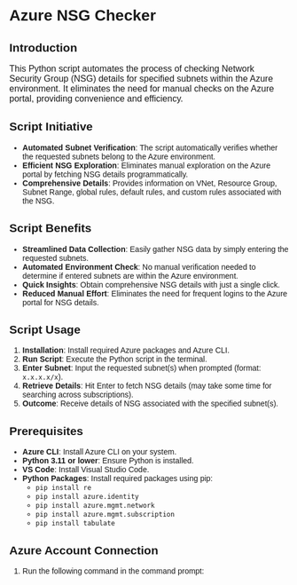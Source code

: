 <div style="font-family: Arial, sans-serif;">

# Azure NSG Checker

## Introduction

<p style="font-size: 16px;">This Python script automates the process of checking Network Security Group (NSG) details for specified subnets within the Azure environment. It eliminates the need for manual checks on the Azure portal, providing convenience and efficiency.</p>

## Script Initiative

- **Automated Subnet Verification**: The script automatically verifies whether the requested subnets belong to the Azure environment.
- **Efficient NSG Exploration**: Eliminates manual exploration on the Azure portal by fetching NSG details programmatically.
- **Comprehensive Details**: Provides information on VNet, Resource Group, Subnet Range, global rules, default rules, and custom rules associated with the NSG.

## Script Benefits

- **Streamlined Data Collection**: Easily gather NSG data by simply entering the requested subnets.
- **Automated Environment Check**: No manual verification needed to determine if entered subnets are within the Azure environment.
- **Quick Insights**: Obtain comprehensive NSG details with just a single click.
- **Reduced Manual Effort**: Eliminates the need for frequent logins to the Azure portal for NSG details.

## Script Usage

1. **Installation**: Install required Azure packages and Azure CLI.
2. **Run Script**: Execute the Python script in the terminal.
3. **Enter Subnet**: Input the requested subnet(s) when prompted (format: `x.x.x.x/x`).
4. **Retrieve Details**: Hit Enter to fetch NSG details (may take some time for searching across subscriptions).
5. **Outcome**: Receive details of NSG associated with the specified subnet(s).

## Prerequisites

- **Azure CLI**: Install Azure CLI on your system.
- **Python 3.11 or lower**: Ensure Python is installed.
- **VS Code**: Install Visual Studio Code.
- **Python Packages**: Install required packages using pip:
  - `pip install re`
  - `pip install azure.identity`
  - `pip install azure.mgmt.network`
  - `pip install azure.mgmt.subscription`
  - `pip install tabulate`

## Azure Account Connection

1. Run the following command in the command prompt:
